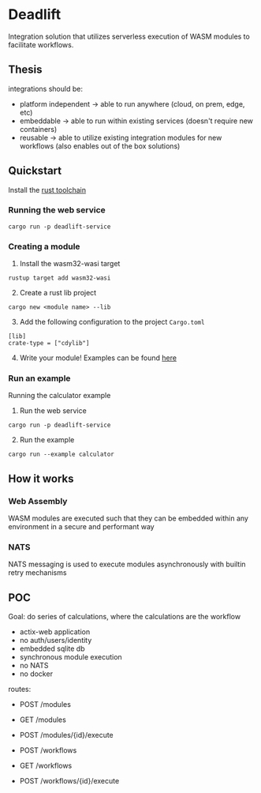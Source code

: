 # Deadlift

Integration solution that utilizes serverless execution of WASM modules to facilitate workflows.

## Thesis

integrations should be:

- platform independent -> able to run anywhere (cloud, on prem, edge, etc)
- embeddable -> able to run within existing services (doesn't require new containers)
- reusable -> able to utilize existing integration modules for new workflows (also enables out of the box solutions)

## Quickstart

Install the [rust toolchain](https://www.rust-lang.org/tools/install)

### Running the web service

`cargo run -p deadlift-service`

### Creating a module

1. Install the wasm32-wasi target

```
rustup target add wasm32-wasi
```

2. Create a rust lib project

```
cargo new <module name> --lib
```

3. Add the following configuration to the project `Cargo.toml`

```
[lib]
crate-type = ["cdylib"]
```

4. Write your module! Examples can be found [here](./examples/calculator/add_ten)

### Run an example

Running the calculator example

1. Run the web service

```
cargo run -p deadlift-service
```

2. Run the example

```
cargo run --example calculator
```

## How it works

### Web Assembly

WASM modules are executed such that they can be embedded within any environment in a secure and performant way

### NATS

NATS messaging is used to execute modules asynchronously with builtin retry mechanisms

## POC

Goal: do series of calculations, where the calculations are the workflow

- actix-web application
- no auth/users/identity
- embedded sqlite db
- synchronous module execution
- no NATS
- no docker

routes:

- POST /modules
- GET /modules
- POST /modules/{id}/execute

- POST /workflows
- GET /workflows
- POST /workflows/{id}/execute
